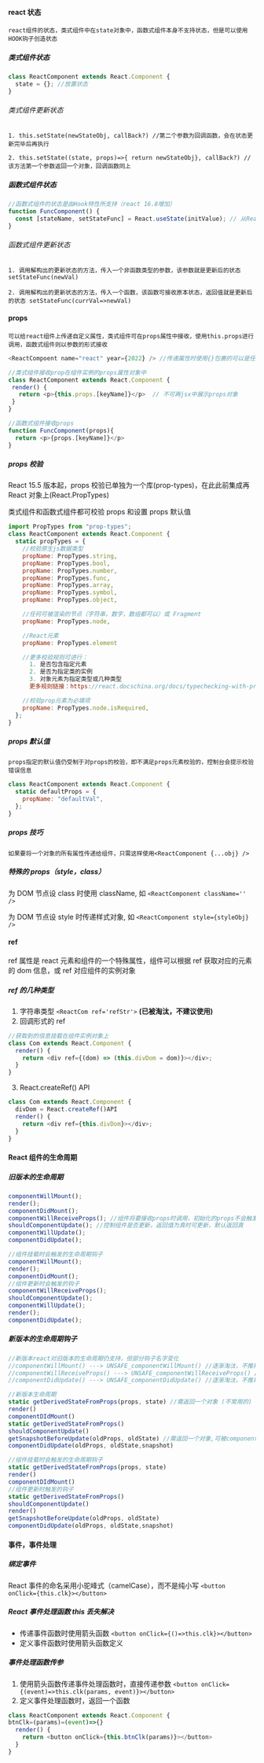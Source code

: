 #### react 状态

`react组件的状态，类式组件中在state对象中，函数式组件本身不支持状态，但是可以使用HOOK钩子创造状态`

##### 类式组件状态

```javascript
class ReactComponent extends React.Component {
  state = {}; //放置状态
}
```

###### 类式组件更新状态

`1. this.setState(newStateObj, callBack?) //第二个参数为回调函数，会在状态更新完毕后再执行`

`2. this.setState((state, props)=>{ return newStateObj}, callBack?) //该方法第一个参数返回一个对象，回调函数同上`

##### 函数式组件状态

```javascript
//函数式组件的状态是由Hook特性所支持（react 16.8增加）
function FuncComponent() {
  const [stateName, setStateFunc] = React.useState(initValue); // 从React.useState()中解构出属性和更改属性的办法，传入的参数就是属性的初始值
}
```

###### 函数式组件更新状态

`1. 调用解构出的更新状态的方法，传入一个非函数类型的参数，该参数就是更新后的状态 setStateFunc(newVal)`

`2. 调用解构出的更新状态的方法，传入一个函数，该函数可接收原本状态，返回值就是更新后的状态 setStateFunc(currVal=>newVal)`

#### props

`可以给react组件上传递自定义属性，类式组件可在props属性中接收，使用this.props进行调用，函数式组件则以参数的形式接收`

```javascript
<ReactCompoent name="react" year={2022} /> //传递属性时使用{}包裹的可以是任何的js变量或者是js表达式

//类式组件接收prop在组件实例的props属性对象中
class ReactComponent extends React.Component {
 render() {
   return <p>{this.props.[keyName]}</p>  // 不可再jsx中展示props对象
 }
}

//函数式组件接收props
function FuncComponent(props){
  return <p>{props.[keyName]}</p>
}
```

##### props 校验

React 15.5 版本起，props 校验已单独为一个库(prop-types)，在此此前集成再 React 对象上(React.PropTypes)

类式组件和函数式组件都可校验 props 和设置 props 默认值

```javascript
import PropTypes from "prop-types";
class ReactComponent extends React.Component {
  static propTypes = {
    //校验原生js数据类型
    propName: PropTypes.string,
    propName: PropTypes.bool,
    propName: PropTypes.number,
    propName: PropTypes.func,
    propName: PropTypes.array,
    propName: PropTypes.symbol,
    propName: PropTypes.object,

    //任何可被渲染的节点（字符串，数字，数组都可以）或 Fragment
    propName: PropTypes.node,

    //React元素
    propName: PropTypes.element

    //更多校验规则可进行：
      1. 是否包含指定元素
      2. 是否为指定类的实例
      3. 对象元素为指定类型或几种类型
      更多规则链接：https://react.docschina.org/docs/typechecking-with-proptypes.html

    //校验prop元素为必填项
    propName: PropTypes.node.isRequired,
  };
}
```

##### props 默认值

`props指定的默认值仍受制于对props的校验，即不满足props元素校验的，控制台会提示校验错误信息`

```javascript
class ReactComponent extends React.Component {
  static defaultProps = {
    propName: "defaultVal",
  };
}
```

##### props 技巧

`如果要将一个对象的所有属性传递给组件，只需这样使用<ReactComponent {...obj} />`

##### 特殊的 props（style，class）

为 DOM 节点设 class 时使用 className, 如 `<ReactComponent className='' />`

为 DOM 节点设 style 时传递样式对象, 如 `<ReactComponent style={styleObj} />`

#### ref

ref 属性是 react 元素和组件的一个特殊属性，组件可以根据 ref 获取对应的元素的 dom 信息，或 ref 对应组件的实例对象

##### ref 的几种类型

1. 字符串类型 `<ReactCom ref='refStr'>` **(已被淘汰，不建议使用)**
2. 回调形式的 ref

```javascript
//获取到的信息挂载在组件实例对象上
class Com extends React.Component {
  render() {
    return <div ref={(dom) => (this.divDom = dom)}></div>;
  }
}
```

3. React.createRef() API

```javascript
class Com extends React.Component {
  divDom = React.createRef()API
  render() {
    return <div ref={this.divDom}></div>;
  }
}
```

#### React 组件的生命周期

##### 旧版本的生命周期

```javascript
componentWillMount();
render();
componentDidMount();
componentWillReceiveProps(); //组件将要接收props时调用，初始化的props不会触发
shouldComponentUpdate(); //控制组件是否更新，返回值为真时可更新，默认返回真
componentWillUpdate();
componentDidUpdate();

//组件挂载时会触发的生命周期钩子
componentWillMount();
render();
componentDidMount();
//组件更新时会触发的钩子
componentWillReceiveProps();
shouldComponentUpdate();
componentWillUpdate();
render();
componentDidUpdate();
```

##### 新版本的生命周期钩子

```javascript
//新版本react对旧版本的生命周期仍支持，但部分钩子名字变化
//componentWillMount() ---> UNSAFE_componentWillMount() //逐渐淘汰，不推荐使用
//componentWillReceiveProps() ---> UNSAFE_componentWillReceiveProps() //逐渐淘汰，不推荐使用
//componentDidUpdate() ---> UNSAFE_componentDidUpdate() //逐渐淘汰，不推荐使用

//新版本生命周期
static getDerivedStateFromProps(props, state) //需返回一个对象 (不常用的)
render()
componentDIdMount()
static getDerivedStateFromProps()
shouldComponentUpdate()
getSnapshotBeforeUpdate(oldProps, oldState) //需返回一个对象,可被componentDidUpdate()的第三个参数获取，该周期内可获取未更新前的dom结构
componentDidUpdate(oldProps, oldState,snapshot)

//组件挂载时会触发的生命周期钩子
static getDerivedStateFromProps(props, state)
render()
componentDIdMount()
//组件更新时触发的钩子
static getDerivedStateFromProps()
shouldComponentUpdate()
render()
getSnapshotBeforeUpdate(oldProps, oldState)
componentDidUpdate(oldProps, oldState,snapshot)
```

#### 事件，事件处理

##### 绑定事件

React 事件的命名采用小驼峰式（camelCase），而不是纯小写 `<button onClick={this.clk}></button>`

##### React 事件处理函数 this 丢失解决

- 传递事件函数时使用箭头函数 `<button onClick={()=>this.clk}></button>`
- 定义事件函数时使用箭头函数定义

##### 事件处理函数传参

1. 使用箭头函数传递事件处理函数时，直接传递参数 `<button onClick={(event)=>this.clk(params, event)}></button>`
2. 定义事件处理函数时，返回一个函数

```javascript
class ReactComponent extends React.Component {
btnClk=(params)=(event)=>{}
  render() {
    return <button onClick={this.btnClk(params)}></button>
  }
}
```
